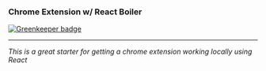 ### Chrome Extension w/ React Boiler

[![Greenkeeper badge](https://badges.greenkeeper.io/Loonz206/chrome-ex.svg)](https://greenkeeper.io/)

---

_This is a great starter for getting a chrome extension working locally using React_
